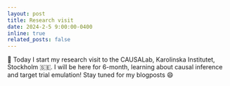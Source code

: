 ```yaml
---
layout: post
title: Research visit
date: 2024-2-5 9:00:00-0400
inline: true
related_posts: false
---
```


:mega: Today I start my research visit to the CAUSALab, Karolinska Institutet, Stockholm :sweden:. I will be here for 6-month, learning about causal inference and target trial emulation! Stay tuned for my blogposts :smile:
